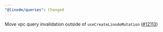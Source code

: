 ```yaml
---
"@linode/queries": Changed
---
```


Move vpc query invalidation outside of `useCreateLinodeMutation` ([#12113](https://github.com/linode/manager/pull/12113))
